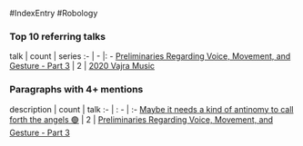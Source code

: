 #IndexEntry #Robology

### Top 10 referring talks
talk | count | series
:- | - |: -
<a data-href="Preliminaries Regarding Voice, Movement, and Gesture - Part 3" href="Preliminaries+Regarding+Voice%2C+Movement%2C+and+Gesture+-+Part+3" class="internal-link" target="_blank" rel="noopener">Preliminaries Regarding Voice, Movement, and Gesture - Part 3</a> | 2 | <a data-href="2020 Vajra Music" href="2020+Vajra+Music" class="internal-link" target="_blank" rel="noopener">2020 Vajra Music</a>

### Paragraphs with 4+ mentions
description | count | talk
:- | : - | :-
<a aria-label-position="top" aria-label="Preliminaries Regarding Voice, Movement, and Gesture - Part 3 > Maybe it needs a kind of antinomy to call forth the angels 🟢" data-href="Preliminaries Regarding Voice, Movement, and Gesture - Part 3#Maybe it needs a kind of antinomy to call forth the angels 🟢" href="Preliminaries+Regarding+Voice%2C+Movement%2C+and+Gesture+-+Part+3#Maybe+it+needs+a+kind+of+antinomy+to+call+forth+the+angels+%F0%9F%9F%A2" class="internal-link" target="_blank" rel="noopener">Maybe it needs a kind of antinomy to call forth the angels 🟢</a> | 2 | <a data-href="Preliminaries Regarding Voice, Movement, and Gesture - Part 3" href="Preliminaries+Regarding+Voice%2C+Movement%2C+and+Gesture+-+Part+3" class="internal-link" target="_blank" rel="noopener">Preliminaries Regarding Voice, Movement, and Gesture - Part 3</a>

